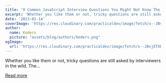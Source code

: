 ```yaml
---
title: '9 Common JavaScript Interview Questions You Might Not Know The Answer For.'
excerpt: 'Whether you like them or not, tricky questions are still asked by interviewers in the wild.  The...'
date: '2023-01-14'
coverImage: 'https://res.cloudinary.com/practicaldev/image/fetch/s--JBvjETXD--/c_imagga_scale,f_auto,fl_progressive,h_420,q_auto,w_1000/https://dev-to-uploads.s3.amazonaws.com/uploads/articles/434ps1gxc8xo5das4cws.jpg'
author:
  name: Koders
  picture: "assets/blog/authors/koders.png"
ogImage:
  url: 'https://res.cloudinary.com/practicaldev/image/fetch/s--JBvjETXD--/c_imagga_scale,f_auto,fl_progressive,h_420,q_auto,w_1000/https://dev-to-uploads.s3.amazonaws.com/uploads/articles/434ps1gxc8xo5das4cws.jpg'
---
```


Whether you like them or not, tricky questions are still asked by interviewers in the wild.  The...

[Read more](https://dev.to/gustavupp/9-common-javascript-interview-questions-you-might-not-know-the-answer-for-3a8g)
